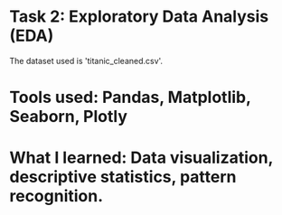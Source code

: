 # Task 2: Exploratory Data Analysis (EDA)
The dataset used is 'titanic_cleaned.csv'.

# Tools used:  Pandas, Matplotlib, Seaborn, Plotly

# What I learned: Data visualization, descriptive statistics, pattern recognition.
